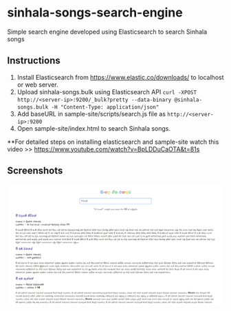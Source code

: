 # sinhala-songs-search-engine
Simple search engine developed using Elasticsearch to search Sinhala songs

## Instructions

1. Install Elasticsearch from https://www.elastic.co/downloads/ to localhost or web server.
2. Upload sinhala-songs.bulk using Elasticsearch API `curl -XPOST http://<server-ip>:9200/_bulk?pretty --data-binary @sinhala-songs.bulk -H "Content-Type: application/json"`
3. Add baseURL in sample-site/scripts/search.js file as `http://<server-ip>:9200`
4. Open sample-site/index.html to search Sinhala songs.

**For detailed steps on installing elasticsearch and sample-site watch this video >> https://www.youtube.com/watch?v=BpLDDuCaOTA&t=81s

## Screenshots

![alt text](https://github.com/binodmx/sinhala-songs-search-engine/blob/master/screenshots/1.jpg?raw=true)
